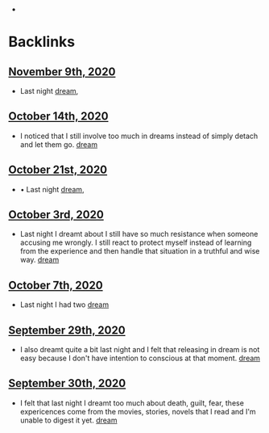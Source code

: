 - 

# Backlinks
## [November 9th, 2020](<November 9th, 2020.md>)
- Last night [dream](<dream.md>),

## [October 14th, 2020](<October 14th, 2020.md>)
- I noticed that I still involve too much in dreams instead of simply detach and let them go. [dream](<dream.md>)

## [October 21st, 2020](<October 21st, 2020.md>)
- •	Last night [dream](<dream.md>),

## [October 3rd, 2020](<October 3rd, 2020.md>)
- Last night I dreamt about I still have so much resistance when someone accusing me wrongly. I still react to protect myself instead of learning from the experience and then handle that situation in a truthful and wise way. [dream](<dream.md>)

## [October 7th, 2020](<October 7th, 2020.md>)
- Last night I had two [dream](<dream.md>)

## [September 29th, 2020](<September 29th, 2020.md>)
- I also dreamt quite a bit last night and I felt that releasing in dream is not easy because I don't have intention to conscious at that moment. [dream](<dream.md>)

## [September 30th, 2020](<September 30th, 2020.md>)
- I felt that last night I dreamt too much about death, guilt, fear, these expericences come from the movies, stories, novels that I read and I'm unable to digest it yet. [dream](<dream.md>)

